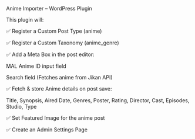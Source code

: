Anime Importer – WordPress Plugin

This plugin will:

✅ Register a Custom Post Type (anime)

✅ Register a Custom Taxonomy (anime_genre)

✅ Add a Meta Box in the post editor:

MAL Anime ID input field

Search field (Fetches anime from Jikan API)

✅ Fetch & store Anime details on post save:

Title, Synopsis, Aired Date, Genres, Poster, Rating, Director, Cast, Episodes, Studio, Type

✅ Set Featured Image for the anime post

✅ Create an Admin Settings Page
